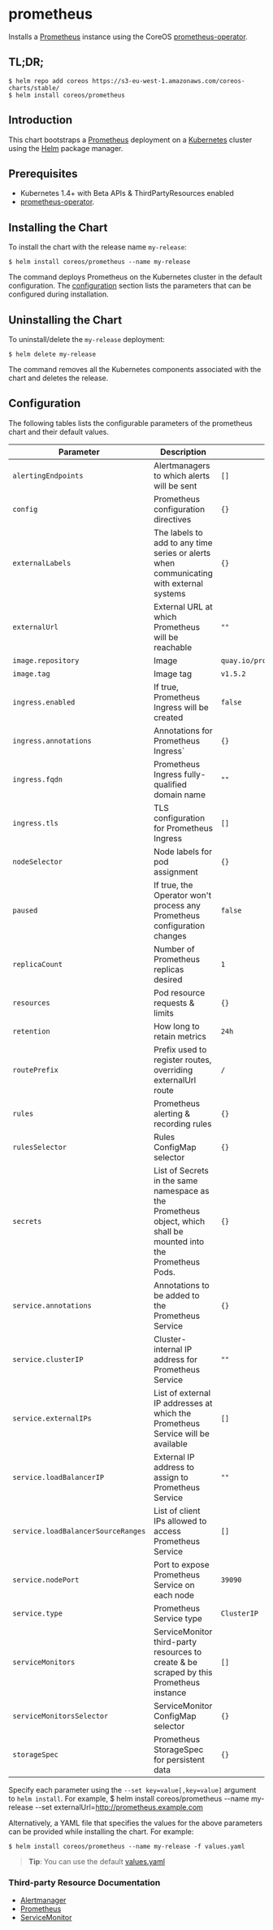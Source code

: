 # prometheus

Installs a [Prometheus](https://prometheus.io) instance using the CoreOS [prometheus-operator](https://github.com/coreos/prometheus-operator).

## TL;DR;

```console
$ helm repo add coreos https://s3-eu-west-1.amazonaws.com/coreos-charts/stable/
$ helm install coreos/prometheus
```

## Introduction

This chart bootstraps a [Prometheus](https://github.com/prometheus/prometheus) deployment on a [Kubernetes](http://kubernetes.io) cluster using the [Helm](https://helm.sh) package manager.

## Prerequisites
  - Kubernetes 1.4+ with Beta APIs & ThirdPartyResources enabled
  - [prometheus-operator](https://github.com/coreos/prometheus-operator/blob/master/helm/prometheus-operator/README.md).

## Installing the Chart

To install the chart with the release name `my-release`:

```console
$ helm install coreos/prometheus --name my-release
```

The command deploys Prometheus on the Kubernetes cluster in the default configuration. The [configuration](#configuration) section lists the parameters that can be configured during installation.

## Uninstalling the Chart

To uninstall/delete the `my-release` deployment:

```console
$ helm delete my-release
```

The command removes all the Kubernetes components associated with the chart and deletes the release.

## Configuration

The following tables lists the configurable parameters of the prometheus chart and their default values.

Parameter | Description | Default
--- | --- | ---
`alertingEndpoints` | Alertmanagers to which alerts will be sent | `[]`
`config` | Prometheus configuration directives | `{}`
`externalLabels` | The labels to add to any time series or alerts when communicating with external systems  | `{}`
`externalUrl` | External URL at which Prometheus will be reachable | `""`
`image.repository` | Image | `quay.io/prometheus/prometheus`
`image.tag` | Image tag | `v1.5.2`
`ingress.enabled` | If true, Prometheus Ingress will be created | `false`
`ingress.annotations` | Annotations for Prometheus Ingress` | `{}`
`ingress.fqdn` | Prometheus Ingress fully-qualified domain name | `""`
`ingress.tls` | TLS configuration for Prometheus Ingress | `[]`
`nodeSelector` | Node labels for pod assignment | `{}`
`paused` | If true, the Operator won't process any Prometheus configuration changes | `false`
`replicaCount` | Number of Prometheus replicas desired | `1`
`resources` | Pod resource requests & limits | `{}`
`retention` | How long to retain metrics | `24h`
`routePrefix` | Prefix used to register routes, overriding externalUrl route | `/`
`rules` | Prometheus alerting & recording rules | `{}`
`rulesSelector` | Rules ConfigMap selector | `{}`
`secrets` | List of Secrets in the same namespace as the Prometheus object, which shall be mounted into the Prometheus Pods. | `{}`
`service.annotations` | Annotations to be added to the Prometheus Service | `{}`
`service.clusterIP` | Cluster-internal IP address for Prometheus Service | `""`
`service.externalIPs` | List of external IP addresses at which the Prometheus Service will be available | `[]`
`service.loadBalancerIP` | External IP address to assign to Prometheus Service | `""`
`service.loadBalancerSourceRanges` | List of client IPs allowed to access Prometheus Service | `[]`
`service.nodePort` | Port to expose Prometheus Service on each node | `39090`
`service.type` | Prometheus Service type | `ClusterIP`
`serviceMonitors` | ServiceMonitor third-party resources to create & be scraped by this Prometheus instance | `[]`
`serviceMonitorsSelector` | ServiceMonitor ConfigMap selector | `{}`
`storageSpec` | Prometheus StorageSpec for persistent data | `{}`

Specify each parameter using the `--set key=value[,key=value]` argument to `helm install`. For example,
$ helm install coreos/prometheus --name my-release --set externalUrl=http://prometheus.example.com


Alternatively, a YAML file that specifies the values for the above parameters can be provided while installing the chart. For example:

```console
$ helm install coreos/prometheus --name my-release -f values.yaml
```

> **Tip**: You can use the default [values.yaml](values.yaml)

### Third-party Resource Documentation
- [Alertmanager](/Documentation/design.md#alertmanager)
- [Prometheus](/Documentation/design.md#prometheus)
- [ServiceMonitor](/Documentation/design.md#servicemonitor)
